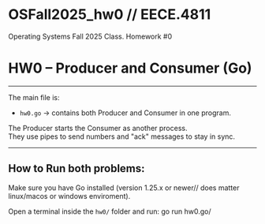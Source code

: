 # OSFall2025_hw0 // EECE.4811
Operating Systems Fall 2025 Class. Homework #0
# HW0 – Producer and Consumer (Go)
---------------------------------------------------------------------------
The main file is:  
- `hw0.go` → contains both Producer and Consumer in one program.  

The Producer starts the Consumer as another process.  
They use pipes to send numbers and "ack" messages to stay in sync.  

---

## How to Run both problems:
Make sure you have Go installed (version 1.25.x or newer// does matter linux/macos or windows enviroment).  

Open a terminal inside the `hw0/` folder and run:
go run hw0.go/
